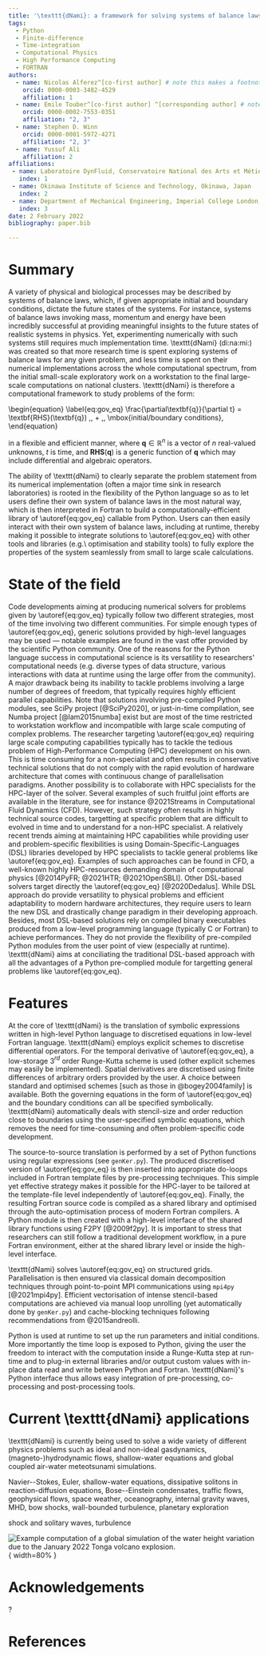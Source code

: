 ```yaml
---
title: '\texttt{dNami}: a framework for solving systems of balance laws using explicit numerical schemes on structured meshes'
tags:
  - Python
  - Finite-difference 
  - Time-integration
  - Computational Physics
  - High Performance Computing
  - FORTRAN 
authors:
  - name: Nicolas Alferez^[co-first author] # note this makes a footnote saying 'co-first author'
    orcid: 0000-0003-3482-4529 
    affiliation: 1 
  - name: Emile Touber^[co-first author] ^[corresponding author] # note this makes a footnote saying 'co-first author'
    orcid: 0000-0002-7553-0351 
    affiliation: "2, 3"
  - name: Stephen D. Winn 
    orcid: 0000-0001-5972-4271 
    affiliation: "2, 3"
  - name: Yussuf Ali  
    affiliation: 2
affiliations:
 - name: Laboratoire DynFluid, Conservatoire National des Arts et Métiers, Paris, France  
   index: 1
 - name: Okinawa Institute of Science and Technology, Okinawa, Japan 
   index: 2
 - name: Department of Mechanical Engineering, Imperial College London, London, UK
   index: 3
date: 2 February 2022
bibliography: paper.bib

---
```


# Summary

A variety of physical and biological processes may be described by systems of balance laws, which, if given appropriate initial and boundary conditions, dictate the future states of the systems. For instance, systems of balance laws invoking mass, momentum and energy have been incredibly successful at providing meaningful insights to the future states of realistic systems in physics. Yet, experimenting numerically with such systems still requires much implementation time. \texttt{dNami} (di:na:mi:) was created so that more research time is spent exploring systems of balance laws for any given problem, and less time is spent on their numerical implementations across the whole computational spectrum, from the initial small-scale exploratory work on a workstation to the final large-scale computations on national clusters. \texttt{dNami} is therefore a computational framework to study problems of the form:

\begin{equation} \label{eq:gov_eq}
\frac{\partial\textbf{q}}{\partial t} = \textbf{RHS}(\textbf{q}) \,\, + \,\, \mbox{initial/boundary conditions},
\end{equation}

in a flexible and efficient manner, where $\textbf{q} \in \mathbb{R}^n$ is a vector of $n$ real-valued unknowns, $t$ is time, and $\textbf{RHS}(\textbf{q})$ is a generic function of $\textbf{q}$ which may include differential and algebraic operators.

The ability of \texttt{dNami} to clearly separate the problem statement from its numerical implementation (often a major time sink in research laboratories) is rooted in the flexibility of the Python language so as to let users define their own system of balance laws in the most natural way, which is then interpreted in Fortran to build a computationally-efficient library of \autoref{eq:gov_eq} callable from Python. Users can then easily interact with their own system of balance laws, including at runtime, thereby making it possible to integrate solutions to \autoref{eq:gov_eq} with other tools and libraries (e.g.\ optimisation and stability tools) to fully explore the properties of the system seamlessly from small to large scale calculations.

# State of the field

Code developments aiming at producing numerical solvers for problems given by \autoref{eq:gov_eq} typically follow two different strategies, most of the time involving two different communities. For simple enough types of \autoref{eq:gov_eq}, generic solutions provided by high-level languages may be used — notable examples are found in the vast offer provided by the scientific Python community. One of the reasons for the Python language success in computational science is its versatility to researchers' computational needs (e.g. diverse types of data structure, various interactions with data at runtime using the large offer from the community). A major drawback being its inability to tackle problems involving a large number of degrees of freedom, that typically requires highly efficient parallel capabilities. Note that solutions involving pre-compiled Python modules, see SciPy project [@SciPy2020], or just-in-time compilation, see Numba project [@lam2015numba] exist but are most of the time restricted to workstation workflow and incompatible with large scale computing of complex problems. The researcher targeting \autoref{eq:gov_eq} requiring large scale computing capabilities typically has to tackle the tedious problem of High-Performance Computing (HPC) development on his own. This is time consuming for a non-specialist and often results in conservative technical solutions that do not comply with the rapid evolution of hardware architecture that comes with continuous change of parallelisation paradigms. Another possibility is to collaborate with HPC specialists for the HPC-layer of the solver. Several examples of such fruitful joint efforts are available in the literature, see for instance @2021Streams in Computational Fluid Dynamics (CFD). However, such strategy often results in highly technical source codes, targetting at specific problem that are difficult to evolved in time and to understand for a non-HPC specialist. A relatively recent trends aiming at maintaining HPC capabilities while providing user and problem-specific flexibilities is using Domain-Specific-Languages (DSL) libraries developed by HPC specialists to tackle general problems like \autoref{eq:gov_eq}. Examples of such approaches can be found in CFD, a well-known highly HPC-resources demanding domain of computational physics [@2014PyFR; @2021HTR; @2021OpenSBLI]. Other DSL-based solvers target directly the \autoref{eq:gov_eq} [@2020Dedalus]. While DSL approach do provide versatility to physical problems and efficient adaptability to modern hardware architectures, they require users to learn the new DSL and drastically change paradigm in their developing approach. Besides, most DSL-based solutions rely on compiled binary executables produced from a low-level programming language (typically C or Fortran) to achieve performances. They do not provide the flexibility of pre-compiled Python modules from the user point of view (especially at runtime). \texttt{dNami} aims at conciliating the traditional DSL-based approach with all the advantages of a Python pre-complied module for targetting general problems like \autoref{eq:gov_eq}. 

# Features 

At the core of \texttt{dNami} is the translation of symbolic expressions written in high-level Python language to discretised equations in low-level Fortran language. \texttt{dNami} employs explicit schemes to discretise differential operators. For the temporal derivative of \autoref{eq:gov_eq}, a low-storage 3$^{rd}$ order Runge-Kutta scheme is used (other explicit schemes may easily be implemented). Spatial derivatives are discretised using finite differences of arbitrary orders provided by the user. A choice between standard and optimised schemes [such as those in @bogey2004family] is available. Both the governing equations in the form of \autoref{eq:gov_eq} and the boundary conditions can all be specified symbolically. \texttt{dNami} automatically deals with stencil-size and order reduction close to boundaries using the user-specified symbolic equations, which removes the need for time-consuming and often problem-specific code development. 

The source-to-source translation is performed by a set of Python functions using regular expressions (see `genKer.py`). The produced discretised version of \autoref{eq:gov_eq} is then inserted into appropriate do-loops included in Fortran template files by pre-processing techniques. This simple yet effective strategy makes it possible for the HPC-layer to be tailored at the template-file level independently of \autoref{eq:gov_eq}. Finally, the resulting Fortran source code is compiled as a shared library and optimised through the auto-optimisation process of modern Fortran compilers. A Python module is then created with a high-level interface of the shared library functions using F2PY [@2009f2py]. It is important to stress that researchers can still follow a traditional development workflow, in a pure Fortran environment, either at the shared library level or inside the high-level interface. 

\texttt{dNami} solves \autoref{eq:gov_eq} on structured grids. Parallelisation is then ensured via classical domain decomposition techniques through point-to-point MPI communications using  `mpi4py` [@2021mpi4py]. Efficient vectorisation of intense stencil-based computations are achieved via manual loop unrolling (yet automatically done by `genKer.py`) and cache-blocking techniques following recommendations from @2015andreolli. 

Python is used at runtime to set up the run parameters and initial conditions. More importantly the time loop is exposed to Python, giving the user the freedom to interact with the computation inside a Runge-Kutta step at run-time and to plug-in external libraries and/or output custom values with in-place data read and write between Python and Fortran. \texttt{dNami}'s Python interface thus allows easy integration of pre-processing, co-processing and post-processing tools. 

# Current \texttt{dNami} applications

\texttt{dNami} is currently being used to solve a wide variety of different physics problems such as ideal and non-ideal gasdynamics, (magneto-)hydrodynamic flows, shallow-water equations and global coupled air-water meteotsunami simulations. 

Navier--Stokes, Euler, shallow-water equations, dissipative solitons in reaction-diffusion equations, Bose--Einstein condensates, traffic flows, geophysical flows, space weather, oceanography, internal gravity waves, MHD, bow shocks, wall-bounded turbulence, planetary exploration

shock and solitary waves, turbulence



![Example computation of a global simulation of the water height variation due to the January 2022 Tonga volcano explosion.](earth_water.png){ width=80% }

# Acknowledgements

?

# References
